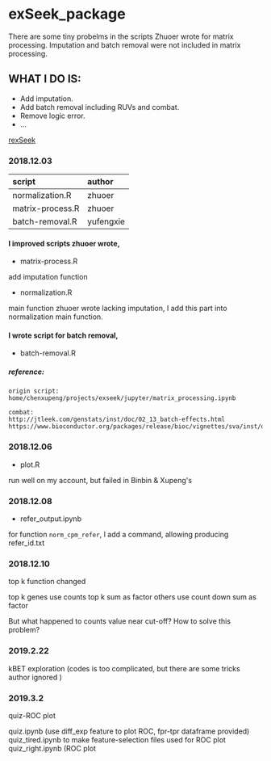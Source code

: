 # exSeek_package
There are some tiny probelms in the scripts Zhuoer wrote for matrix processing. Imputation and batch removal were not included in matrix processing.
## WHAT I DO IS:
* Add imputation.
* Add batch removal including RUVs and combat.
* Remove logic error.
* ...

[rexSeek](https://github.com/dongzhuoer/rexseek)

### 2018.12.03
|script|author|
| :-- | :-- |
|normalization.R|zhuoer|
|matrix-process.R|zhuoer|
|batch-removal.R|yufengxie|

#### I improved scripts zhuoer wrote,
* matrix-process.R

add imputation function

* normalization.R

main function zhuoer wrote lacking imputation, I add this part into normalization main function.

#### I wrote script for batch removal,
* batch-removal.R
##### reference:
```
origin script:
home/chenxupeng/projects/exseek/jupyter/matrix_processing.ipynb

combat:
http://jtleek.com/genstats/inst/doc/02_13_batch-effects.html
https://www.bioconductor.org/packages/release/bioc/vignettes/sva/inst/doc/sva.pdf
```
### 2018.12.06
* plot.R

run well on my account, but failed in Binbin & Xupeng's

### 2018.12.08
* refer_output.ipynb

for function `norm_cpm_refer`, I add a command, allowing producing refer_id.txt

### 2018.12.10 
top k function changed

top k genes use counts top k sum as factor
others use count down sum as factor

But what happened to counts value near cut-off? How to solve this problem?

### 2019.2.22
kBET exploration
(codes is too complicated, but there are some tricks author ignored )

### 2019.3.2
quiz-ROC plot

quiz.ipynb (use diff_exp feature to plot ROC, fpr-tpr dataframe provided)
quiz_tired.ipynb to make feature-selection files used for ROC plot
quiz_right.ipynb (ROC plot

